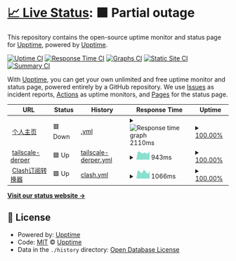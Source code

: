 # [📈 Live Status](https://linshenkx.cn): <!--live status--> **🟧 Partial outage**

This repository contains the open-source uptime monitor and status page for [Upptime](https://upptime.js.org), powered by [Upptime](https://github.com/upptime/upptime).

[![Uptime CI](https://github.com/linshenkx/upptime/workflows/Uptime%20CI/badge.svg)](https://github.com/linshenkx/upptime/actions?query=workflow%3A%22Uptime+CI%22)
[![Response Time CI](https://github.com/linshenkx/upptime/workflows/Response%20Time%20CI/badge.svg)](https://github.com/linshenkx/upptime/actions?query=workflow%3A%22Response+Time+CI%22)
[![Graphs CI](https://github.com/linshenkx/upptime/workflows/Graphs%20CI/badge.svg)](https://github.com/linshenkx/upptime/actions?query=workflow%3A%22Graphs+CI%22)
[![Static Site CI](https://github.com/linshenkx/upptime/workflows/Static%20Site%20CI/badge.svg)](https://github.com/linshenkx/upptime/actions?query=workflow%3A%22Static+Site+CI%22)
[![Summary CI](https://github.com/linshenkx/upptime/workflows/Summary%20CI/badge.svg)](https://github.com/linshenkx/upptime/actions?query=workflow%3A%22Summary+CI%22)

With [Upptime](https://upptime.js.org), you can get your own unlimited and free uptime monitor and status page, powered entirely by a GitHub repository. We use [Issues](https://github.com/upptime/upptime/issues) as incident reports, [Actions](https://github.com/linshenkx/upptime/actions) as uptime monitors, and [Pages](https://linshenkx.cn) for the status page.

<!--start: status pages-->
<!-- This summary is generated by Upptime (https://github.com/upptime/upptime) -->
<!-- Do not edit this manually, your changes will be overwritten -->
<!-- prettier-ignore -->
| URL | Status | History | Response Time | Uptime |
| --- | ------ | ------- | ------------- | ------ |
| <img alt="" src="https://icons.duckduckgo.com/ip3/linshenkx.cn.ico" height="13"> [个人主页](https://linshenkx.cn) | 🟥 Down | [.yml](https://github.com/linshenkx/upptime/commits/HEAD/history/.yml) | <details><summary><img alt="Response time graph" src="./graphs//response-time-week.png" height="20"> 2110ms</summary><br><a href="https://linshenkx.github.io/upptime/history/"><img alt="Response time 1986" src="https://img.shields.io/endpoint?url=https%3A%2F%2Fraw.githubusercontent.com%2Flinshenkx%2Fupptime%2FHEAD%2Fapi%2F%2Fresponse-time.json"></a><br><a href="https://linshenkx.github.io/upptime/history/"><img alt="24-hour response time 3010" src="https://img.shields.io/endpoint?url=https%3A%2F%2Fraw.githubusercontent.com%2Flinshenkx%2Fupptime%2FHEAD%2Fapi%2F%2Fresponse-time-day.json"></a><br><a href="https://linshenkx.github.io/upptime/history/"><img alt="7-day response time 2110" src="https://img.shields.io/endpoint?url=https%3A%2F%2Fraw.githubusercontent.com%2Flinshenkx%2Fupptime%2FHEAD%2Fapi%2F%2Fresponse-time-week.json"></a><br><a href="https://linshenkx.github.io/upptime/history/"><img alt="30-day response time 2002" src="https://img.shields.io/endpoint?url=https%3A%2F%2Fraw.githubusercontent.com%2Flinshenkx%2Fupptime%2FHEAD%2Fapi%2F%2Fresponse-time-month.json"></a><br><a href="https://linshenkx.github.io/upptime/history/"><img alt="1-year response time 1986" src="https://img.shields.io/endpoint?url=https%3A%2F%2Fraw.githubusercontent.com%2Flinshenkx%2Fupptime%2FHEAD%2Fapi%2F%2Fresponse-time-year.json"></a></details> | <details><summary><a href="https://linshenkx.github.io/upptime/history/">100.00%</a></summary><a href="https://linshenkx.github.io/upptime/history/"><img alt="All-time uptime 99.44%" src="https://img.shields.io/endpoint?url=https%3A%2F%2Fraw.githubusercontent.com%2Flinshenkx%2Fupptime%2FHEAD%2Fapi%2F%2Fuptime.json"></a><br><a href="https://linshenkx.github.io/upptime/history/"><img alt="24-hour uptime 100.00%" src="https://img.shields.io/endpoint?url=https%3A%2F%2Fraw.githubusercontent.com%2Flinshenkx%2Fupptime%2FHEAD%2Fapi%2F%2Fuptime-day.json"></a><br><a href="https://linshenkx.github.io/upptime/history/"><img alt="7-day uptime 100.00%" src="https://img.shields.io/endpoint?url=https%3A%2F%2Fraw.githubusercontent.com%2Flinshenkx%2Fupptime%2FHEAD%2Fapi%2F%2Fuptime-week.json"></a><br><a href="https://linshenkx.github.io/upptime/history/"><img alt="30-day uptime 100.00%" src="https://img.shields.io/endpoint?url=https%3A%2F%2Fraw.githubusercontent.com%2Flinshenkx%2Fupptime%2FHEAD%2Fapi%2F%2Fuptime-month.json"></a><br><a href="https://linshenkx.github.io/upptime/history/"><img alt="1-year uptime 99.44%" src="https://img.shields.io/endpoint?url=https%3A%2F%2Fraw.githubusercontent.com%2Flinshenkx%2Fupptime%2FHEAD%2Fapi%2F%2Fuptime-year.json"></a></details>
| <img alt="" src="https://icons.duckduckgo.com/ip3/derper.linshenkx.cn.ico" height="13"> [tailscale-derper](https://derper.linshenkx.cn) | 🟩 Up | [tailscale-derper.yml](https://github.com/linshenkx/upptime/commits/HEAD/history/tailscale-derper.yml) | <details><summary><img alt="Response time graph" src="./graphs/tailscale-derper/response-time-week.png" height="20"> 943ms</summary><br><a href="https://linshenkx.github.io/upptime/history/tailscale-derper"><img alt="Response time 1121" src="https://img.shields.io/endpoint?url=https%3A%2F%2Fraw.githubusercontent.com%2Flinshenkx%2Fupptime%2FHEAD%2Fapi%2Ftailscale-derper%2Fresponse-time.json"></a><br><a href="https://linshenkx.github.io/upptime/history/tailscale-derper"><img alt="24-hour response time 968" src="https://img.shields.io/endpoint?url=https%3A%2F%2Fraw.githubusercontent.com%2Flinshenkx%2Fupptime%2FHEAD%2Fapi%2Ftailscale-derper%2Fresponse-time-day.json"></a><br><a href="https://linshenkx.github.io/upptime/history/tailscale-derper"><img alt="7-day response time 943" src="https://img.shields.io/endpoint?url=https%3A%2F%2Fraw.githubusercontent.com%2Flinshenkx%2Fupptime%2FHEAD%2Fapi%2Ftailscale-derper%2Fresponse-time-week.json"></a><br><a href="https://linshenkx.github.io/upptime/history/tailscale-derper"><img alt="30-day response time 1094" src="https://img.shields.io/endpoint?url=https%3A%2F%2Fraw.githubusercontent.com%2Flinshenkx%2Fupptime%2FHEAD%2Fapi%2Ftailscale-derper%2Fresponse-time-month.json"></a><br><a href="https://linshenkx.github.io/upptime/history/tailscale-derper"><img alt="1-year response time 1121" src="https://img.shields.io/endpoint?url=https%3A%2F%2Fraw.githubusercontent.com%2Flinshenkx%2Fupptime%2FHEAD%2Fapi%2Ftailscale-derper%2Fresponse-time-year.json"></a></details> | <details><summary><a href="https://linshenkx.github.io/upptime/history/tailscale-derper">100.00%</a></summary><a href="https://linshenkx.github.io/upptime/history/tailscale-derper"><img alt="All-time uptime 99.64%" src="https://img.shields.io/endpoint?url=https%3A%2F%2Fraw.githubusercontent.com%2Flinshenkx%2Fupptime%2FHEAD%2Fapi%2Ftailscale-derper%2Fuptime.json"></a><br><a href="https://linshenkx.github.io/upptime/history/tailscale-derper"><img alt="24-hour uptime 100.00%" src="https://img.shields.io/endpoint?url=https%3A%2F%2Fraw.githubusercontent.com%2Flinshenkx%2Fupptime%2FHEAD%2Fapi%2Ftailscale-derper%2Fuptime-day.json"></a><br><a href="https://linshenkx.github.io/upptime/history/tailscale-derper"><img alt="7-day uptime 100.00%" src="https://img.shields.io/endpoint?url=https%3A%2F%2Fraw.githubusercontent.com%2Flinshenkx%2Fupptime%2FHEAD%2Fapi%2Ftailscale-derper%2Fuptime-week.json"></a><br><a href="https://linshenkx.github.io/upptime/history/tailscale-derper"><img alt="30-day uptime 100.00%" src="https://img.shields.io/endpoint?url=https%3A%2F%2Fraw.githubusercontent.com%2Flinshenkx%2Fupptime%2FHEAD%2Fapi%2Ftailscale-derper%2Fuptime-month.json"></a><br><a href="https://linshenkx.github.io/upptime/history/tailscale-derper"><img alt="1-year uptime 99.64%" src="https://img.shields.io/endpoint?url=https%3A%2F%2Fraw.githubusercontent.com%2Flinshenkx%2Fupptime%2FHEAD%2Fapi%2Ftailscale-derper%2Fuptime-year.json"></a></details>
| <img alt="" src="https://icons.duckduckgo.com/ip3/ppc.linshenkx.cn.ico" height="13"> [Clash订阅转换器](https://ppc.linshenkx.cn) | 🟩 Up | [clash.yml](https://github.com/linshenkx/upptime/commits/HEAD/history/clash.yml) | <details><summary><img alt="Response time graph" src="./graphs/clash/response-time-week.png" height="20"> 1066ms</summary><br><a href="https://linshenkx.github.io/upptime/history/clash"><img alt="Response time 1158" src="https://img.shields.io/endpoint?url=https%3A%2F%2Fraw.githubusercontent.com%2Flinshenkx%2Fupptime%2FHEAD%2Fapi%2Fclash%2Fresponse-time.json"></a><br><a href="https://linshenkx.github.io/upptime/history/clash"><img alt="24-hour response time 1001" src="https://img.shields.io/endpoint?url=https%3A%2F%2Fraw.githubusercontent.com%2Flinshenkx%2Fupptime%2FHEAD%2Fapi%2Fclash%2Fresponse-time-day.json"></a><br><a href="https://linshenkx.github.io/upptime/history/clash"><img alt="7-day response time 1066" src="https://img.shields.io/endpoint?url=https%3A%2F%2Fraw.githubusercontent.com%2Flinshenkx%2Fupptime%2FHEAD%2Fapi%2Fclash%2Fresponse-time-week.json"></a><br><a href="https://linshenkx.github.io/upptime/history/clash"><img alt="30-day response time 1173" src="https://img.shields.io/endpoint?url=https%3A%2F%2Fraw.githubusercontent.com%2Flinshenkx%2Fupptime%2FHEAD%2Fapi%2Fclash%2Fresponse-time-month.json"></a><br><a href="https://linshenkx.github.io/upptime/history/clash"><img alt="1-year response time 1158" src="https://img.shields.io/endpoint?url=https%3A%2F%2Fraw.githubusercontent.com%2Flinshenkx%2Fupptime%2FHEAD%2Fapi%2Fclash%2Fresponse-time-year.json"></a></details> | <details><summary><a href="https://linshenkx.github.io/upptime/history/clash">100.00%</a></summary><a href="https://linshenkx.github.io/upptime/history/clash"><img alt="All-time uptime 99.85%" src="https://img.shields.io/endpoint?url=https%3A%2F%2Fraw.githubusercontent.com%2Flinshenkx%2Fupptime%2FHEAD%2Fapi%2Fclash%2Fuptime.json"></a><br><a href="https://linshenkx.github.io/upptime/history/clash"><img alt="24-hour uptime 100.00%" src="https://img.shields.io/endpoint?url=https%3A%2F%2Fraw.githubusercontent.com%2Flinshenkx%2Fupptime%2FHEAD%2Fapi%2Fclash%2Fuptime-day.json"></a><br><a href="https://linshenkx.github.io/upptime/history/clash"><img alt="7-day uptime 100.00%" src="https://img.shields.io/endpoint?url=https%3A%2F%2Fraw.githubusercontent.com%2Flinshenkx%2Fupptime%2FHEAD%2Fapi%2Fclash%2Fuptime-week.json"></a><br><a href="https://linshenkx.github.io/upptime/history/clash"><img alt="30-day uptime 100.00%" src="https://img.shields.io/endpoint?url=https%3A%2F%2Fraw.githubusercontent.com%2Flinshenkx%2Fupptime%2FHEAD%2Fapi%2Fclash%2Fuptime-month.json"></a><br><a href="https://linshenkx.github.io/upptime/history/clash"><img alt="1-year uptime 99.85%" src="https://img.shields.io/endpoint?url=https%3A%2F%2Fraw.githubusercontent.com%2Flinshenkx%2Fupptime%2FHEAD%2Fapi%2Fclash%2Fuptime-year.json"></a></details>

<!--end: status pages-->

[**Visit our status website →**](https://linshenkx.cn)

## 📄 License

- Powered by: [Upptime](https://github.com/upptime/upptime)
- Code: [MIT](./LICENSE) © [Upptime](https://upptime.js.org)
- Data in the `./history` directory: [Open Database License](https://opendatacommons.org/licenses/odbl/1-0/)
